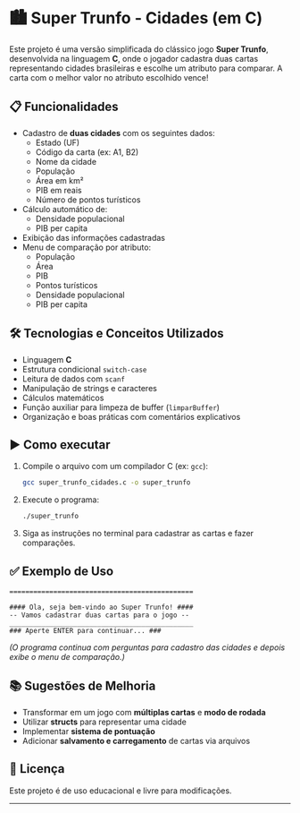 # 🏙️ Super Trunfo - Cidades (em C)

Este projeto é uma versão simplificada do clássico jogo **Super Trunfo**, desenvolvida na linguagem **C**, onde o jogador cadastra duas cartas representando cidades brasileiras e escolhe um atributo para comparar. A carta com o melhor valor no atributo escolhido vence!

## 📋 Funcionalidades

- Cadastro de **duas cidades** com os seguintes dados:
  - Estado (UF)
  - Código da carta (ex: A1, B2)
  - Nome da cidade
  - População
  - Área em km²
  - PIB em reais
  - Número de pontos turísticos
- Cálculo automático de:
  - Densidade populacional
  - PIB per capita
- Exibição das informações cadastradas
- Menu de comparação por atributo:
  - População
  - Área
  - PIB
  - Pontos turísticos
  - Densidade populacional
  - PIB per capita

## 🛠️ Tecnologias e Conceitos Utilizados

- Linguagem **C**
- Estrutura condicional `switch-case`
- Leitura de dados com `scanf`
- Manipulação de strings e caracteres
- Cálculos matemáticos
- Função auxiliar para limpeza de buffer (`limparBuffer`)
- Organização e boas práticas com comentários explicativos

## ▶️ Como executar

1. Compile o arquivo com um compilador C (ex: `gcc`):

   ```bash
   gcc super_trunfo_cidades.c -o super_trunfo
   ```

2. Execute o programa:

   ```bash
   ./super_trunfo
   ```

3. Siga as instruções no terminal para cadastrar as cartas e fazer comparações.

## ✅ Exemplo de Uso

```
==============================================

#### Ola, seja bem-vindo ao Super Trunfo! ####
-- Vamos cadastrar duas cartas para o jogo --
______________________________________________
### Aperte ENTER para continuar... ###
```

_(O programa continua com perguntas para cadastro das cidades e depois exibe o menu de comparação.)_

## 📚 Sugestões de Melhoria

- Transformar em um jogo com **múltiplas cartas** e **modo de rodada**
- Utilizar **structs** para representar uma cidade
- Implementar **sistema de pontuação**
- Adicionar **salvamento e carregamento** de cartas via arquivos

## 📄 Licença

Este projeto é de uso educacional e livre para modificações.

---

